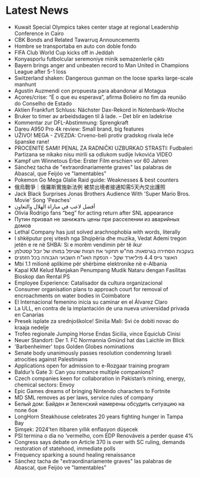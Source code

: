 # Latest News
-  Kuwait Special Olympics takes center stage at regional Leadership Conference in Cairo
-  CBK Bonds and Related Tawarruq Announcements
-  Hombre se transportaba en auto con doble fondo
-  FIFA Club World Cup kicks off in Jeddah
-  Konyasporlu futbolcular seremoniye minik semazenlerle çıktı
-  Bayern brings anger and unbeaten record to Man United in Champions League after 5-1 loss
-  Switzerland shaken: Dangerous gunman on the loose sparks large-scale manhunt
-  Agustín Auzmendi con propuesta para abandonar al Motagua
-  Açores/crise: “É o que eu esperava”, afirma Bolieiro no fim da reunião do Conselho de Estado
-  Aktien Frankfurt Schluss: Nächster Dax-Rekord in Notenbank-Woche
-  Bruker to timer av arbeidsdagen til å lade. – Det blir en ladekrise
-  Kommentar zur DFL-Abstimmung: Sprengkraft
-  Dareu A950 Pro 4k review: Small brand, big features
-  UŽIVO! MEGA - ZVEZDA: Crveno-beli protiv gradskog rivala leče španske rane!
-  PROCENITE SAMI! PENAL ZA RADNIČKI UZBURKAO STRASTI: Fudbaleri Partizana se nikako nisu mirili sa odlukom sudije Ivkovića VIDEO
-  Kampf um Winnetous Erbe: Erster Film erschien vor 60 Jahren
-  Sánchez tacha de "extraordinariamente graves" las palabras de Abascal, que Feijóo ve "lamentables"
-  Pokemon Go Mega Glalie Raid guide: Weaknesses & best counters
-  俄烏戰爭｜俄羅斯實施新法例 被禁出境者接通知需5天內交出護照
-  Jack Black Surprises Jonas Brothers Audience With 'Super Mario Bros. Movie' Song 'Peaches'
-  أفضل لاعب في مباراة الهلال والتعاون
-  Olivia Rodrigo fans “beg” for acting return after SNL appearance
-  Путин призвал не занижать цены при расселении из аварийных домов
-  Lethal Company has just solved arachnophobia with words, literally
-  I shkëputur prej vitesh nga Shqipëria dhe muzika, Vedat Ademi tregon jetën e re në SHBA: Si e morëm vendimin për të ikur
-  בעקבות הסתירה בגרסאות: מח"ש תחקור את הצוות שטיפל במותו של יובל קסטלמן
-  האוצר גייס 4.4 מיליארד שקל - הנפקת האג"ח השבועי הגבוהה בכל הזמנים
-  Mbi 1.1 milionë aplikime për shërbime elektronike në e-Albania
-  Kapal KM Kelud Manjakan Penumpang Mudik Nataru dengan Fasilitas Bioskop dan Rental PS
-  Employee Experience: Catalisador da cultura organizacional
-  Consumer organisation plans to approach court for removal of encroachments on water bodies in Coimbatore
-  El Internacional femenino inicia su caminar en el Álvarez Claro
-  La ULL, en contra de la implantación de una nueva universidad privada en Canarias
-  Presek isplate za srednjoškolce! Siniša Mali: Svi će dobiti novac do kraaja nedelje
-  Trofeo regionale Jumping Horse Endas Sicilia, vince Equiclub Cinisi
-  Neuer Standort: Der 1. FC Normannia Gmünd hat das Laichle im Blick
-  'Barbenheimer' tops Golden Globes nominations
-  Senate body unanimously passes resolution condemning Israeli atrocities against Palestinians
-  Applications open for admission to e-Rozgaar training program
-  Baldur’s Gate 3: Can you romance multiple companions?
-  Czech companies keen for collaboration in Pakistan’s mining, energy, chemical sectors: Envoy
-  Epic Games dreams of bringing Nintendo characters to Fortnite
-  MD SML removes as per laws, service rules of company
-  Белый дом: Байден и Зеленский намерены обсудить ситуацию на поле боя
-  LongHorn Steakhouse celebrates 20 years fighting hunger in Tampa Bay
-  Şimşek: 2024'ten itibaren yıllık enflasyon düşecek
-  PSI termina o dia no ‘vermelho, com EDP Renováveis a perder quase 4%
-  Congress says debate on Article 370 is over with SC ruling, demands restoration of statehood, immediate polls
-  Frequency sparking a sound healing renaissance
-  Sánchez tacha de "extraordinariamente graves" las palabras de Abascal, que Feijóo ve "lamentables"
